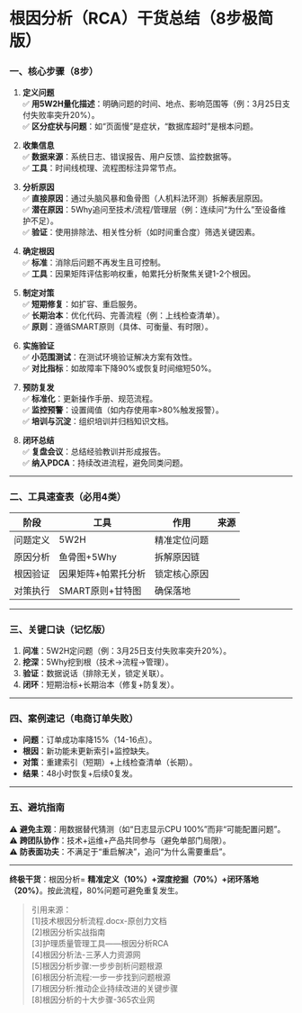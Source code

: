 # 根因分析（RCA）干货总结（8步极简版）

### **一、核心步骤（8步）**

1. **定义问题**  
   ✅ **用5W2H量化描述**：明确问题的时间、地点、影响范围等（例：3月25日支付失败率突升20%）。  
   ✅ **区分症状与问题**：如“页面慢”是症状，“数据库超时”是根本问题。

2. **收集信息**  
   ✅ **数据来源**：系统日志、错误报告、用户反馈、监控数据等。  
   ✅ **工具**：时间线梳理、流程图标注异常节点。

3. **分析原因**  
   ✅ **直接原因**：通过头脑风暴和鱼骨图（人机料法环测）拆解表层原因。  
   ✅ **潜在原因**：5Why追问至技术/流程/管理层（例：连续问“为什么”至设备维护不足）。  
   ✅ **验证**：使用排除法、相关性分析（如时间重合度）筛选关键因素。

4. **确定根因**  
   ✅ **标准**：消除后问题不再发生且可控制。  
   ✅ **工具**：因果矩阵评估影响权重，帕累托分析聚焦关键1-2个根因。

5. **制定对策**  
   ✅ **短期修复**：如扩容、重启服务。  
   ✅ **长期治本**：优化代码、完善流程（例：上线检查清单）。  
   ✅ **原则**：遵循SMART原则（具体、可衡量、有时限）。

6. **实施验证**  
   ✅ **小范围测试**：在测试环境验证解决方案有效性。  
   ✅ **对比指标**：如故障率下降90%或恢复时间缩短50%。

7. **预防复发**  
   ✅ **标准化**：更新操作手册、规范流程。  
   ✅ **监控预警**：设置阈值（如内存使用率>80%触发报警）。  
   ✅ **培训与沉淀**：组织培训并归档知识文档。

8. **闭环总结**  
   ✅ **复盘会议**：总结经验教训并形成报告。  
   ✅ **纳入PDCA**：持续改进流程，避免同类问题。

---

### **二、工具速查表（必用4类）**

| 阶段         | 工具                          | 作用                     | 来源               |
|--------------|-------------------------------|--------------------------|--------------------|
| 问题定义     | 5W2H                          | 精准定位问题            |          |
| 原因分析     | 鱼骨图+5Why                   | 拆解原因链              |   |
| 根因验证     | 因果矩阵+帕累托分析           | 锁定核心原因            |          |
| 对策执行     | SMART原则+甘特图              | 确保落地                |          |

---

### **三、关键口诀（记忆版）**

1. **问准**：5W2H定问题（例：3月25日支付失败率突升20%）。  
2. **挖深**：5Why挖到根（技术→流程→管理）。  
3. **验证**：数据说话（排除无关，锁定关联）。  
4. **闭环**：短期治标+长期治本（修复+防复发）。

---

### **四、案例速记（电商订单失败）**

- **问题**：订单成功率降15%（14-16点）。  
- **根因**：新功能未更新索引+监控缺失。  
- **对策**：重建索引（短期）+上线检查清单（长期）。  
- **结果**：48小时恢复+后续0复发。

---

### **五、避坑指南**

⚠️ **避免主观**：用数据替代猜测（如“日志显示CPU 100%”而非“可能配置问题”。  
⚠️ **跨团队协作**：技术+运维+产品共同参与（避免单部门局限）。  
⚠️ **防表面功夫**：不满足于“重启解决”，追问“为什么需要重启”。

---

**终极干货**：根因分析= **精准定义（10%）+深度挖掘（70%）+闭环落地（20%）**。按此流程，80%问题可避免重复发生。

> 引用来源：  
> [1]技术根因分析流程.docx-原创力文档  
> [2]根因分析实战指南  
> [3]护理质量管理工具——根因分析RCA  
> [4]根因分析法-三茅人力资源网  
> [5]根因分析步骤:一步步剖析问题根源  
> [6]根因分析流程:一步一步找到问题根源  
> [7]根因分析:推动企业持续改进的关键步骤  
> [8]根因分析的十大步骤-365农业网
